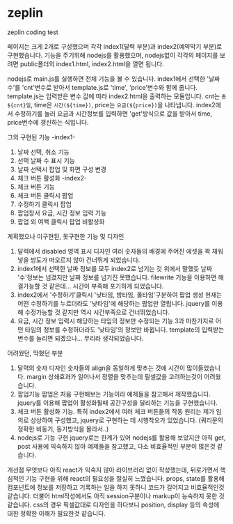 # zeplin
zeplin coding test

페이지는 크게 2개로 구성했으며 각각 index1(달력 부분)과 index2(예약막기 부분)로 구현했습니다. 
기능을 주기위해 nodejs를 활용했으며, nodejs없이 각각의 페이지를 보려면 public폴더의 index1.html, index2.html을 열면 됩니다. 

nodejs로 main.js를 실행하면 전체 기능을 볼 수 있습니다. 
index1에서 선택한 '날짜 수'를 'cnt'변수로 받아서 template.js로 'time', 'price'변수와 함께 줍니다. template.js는 입력받은 변수 값에 따라
index2.html을 출력하는 모듈입니다. cnt는 `총 ${cnt}일`, time은 `시간(${time})`, price는 `요금(${price})`을 나타냅니다. 
index2에서 수정하기를 눌러 요금과 시간정보를 입력하면 'get'방식으로 값을 받아서 time, price변수에 갱신하는 식입니다. 

그외 구현된 기능
-index1-
1. 날짜 선택, 취소 기능
2. 선택 날짜 수 표시 기능
3. 날짜 선택시 팝업 및 화면 구성 변경
4. 체크 버튼 활성화
-index2-
1. 체크 버튼 기능
2. 체크 버튼 클릭시 팝업
3. 수정하기 클릭시 팝업
4. 팝업창서 요금, 시간 정보 입력 기능
5. 팝업 외 여백 클릭시 팝업 비활성화

계획했으나 미구현된, 못구현한 기능 및 디자인
1. 달력에서 disabled 영역 표시 디자인
여러 숫자들의 배경에 주어진 에셋을 꽉 채워넣을 방도가 떠오르지 않아 건너뛰게 되었습니다.
2. index1에서 선택한 날짜 정보를 모두 index2로 넘기는 것
위에서 말했듯 날짜 '수'정보는 넘겼지만 날짜 정보를 넘기진 못했습니다. filewrite 기능을 이용하면 해결가능할 것 같은데... 시간이 부족해 포기하게 
되었습니다. 
3. index2에서 '수정하기'클릭시 '낮타임, 밤타임, 올타임'구분하여 팝업 생성
현재는 어떤 수정하기를 누르더라도 '낮타임'에 해당하는 팝업만 열립니다. jquery를 이용해 수정가능할 것 같지만 역시 시간부족으로 건너뛰었습니다. 
4. 요금, 시간 정보 입력시 해당하는 타임의 정보만 수정되는 기능
3과 마찬가지로 어떤 타임의 정보를 수정하더라도 '낮타임'의 정보만 바뀝니다. template의 입력받는 변수를 늘리면 되겠으나... 무리라 생각되었습니다.

어려웠던, 막혔던 부분
1. 달력의 숫자 디자인
숫자들의 align을 동일하게 맞추는 것에 시간이 많이들었습니다. margin 상쇄효과가 일어나서 정렬을 맞추는데 필셀값을 고려하는것이 어려웠습니다. 
2. 팝업기능
팝업은 처음 구현해보는 기능이라 예제들을 참고해서 제작했습니다. jquery를 이용해 팝업이 활성화될때 공간구성을 달리하는 기능을 구현했습니다. 
3. 체크 버튼 활성화 기능. 
특히 index2에서 여러 체크 버튼들의 작동 원리는 제가 임의로 상상하여 구성했고, jquery로 구현하는 데 시행착오가 있었습니다. (쿼리문의 정확한 비동기, 동기방식을 몰라서..)
4. nodejs로 기능 구현
jquery로는 한계가 있어 nodejs를 활용해 보았지만 아직 get, post 사용에 익숙하지 않아 예제들을 참고했고, 다소 비효율적인 부분이 많은것 같습니다. 

개선점
무엇보다 아직 react가 익숙지 않아 라이브러리 없이 작성했는데, 뒤로가면서 핵심적인 기능 구현을 위해 react의 필요성을 절실히 느꼈습니다. 
props, state를 활용해 컴포넌트에 정보를 저장하고 기록하는 일을 하지 못하니 코드가 길어지고 비효율적인것 같습니다. 
더불어 html작성에서도 아직 session구분이나 markup이 능숙하지 못한 것 같습니다. 
css의 경우 픽셀값대로 디자인을 하다보니 position, display 등의 속성에 대한 정확한 이해가 필요한것 같습니다. 
